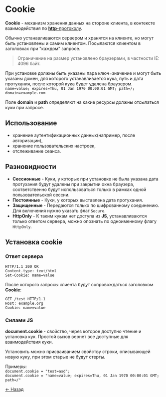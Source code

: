 # Cookie
**Cookie** - механизм хранения данных на стороне клиента, в контексте взаимодействия по [**http**-протоколу](./http_proto.md).

Обычно устанавливаются сервером и хранятся на клиенте, но могут быть установлены и самим клиентом. Посылаются клиентом в заголовках при "каждом" запросе.  

> Ограничение на размер установлено браузерами, в частности IE: 4096 байт.

При установке должны быть указаны пара ключ=значение и могут быть указаны домен, для которого устанавливается кука, путь и дата протухания, после которой кука будет удалена браузером.  
`name=value; expires=Thu, 01 Jan 1970 00:00:01 GMT; path=/; domain=example.com`

Поле **domain** и **path** определяют на какие ресурсы должны отсылаться куки при запросе. 

## Использование

* хранение аутентификационных данных(например, после авторизации),
* хранение пользовательских настроек,
* отслеживание сеанса.

## Разновидности

* **Сессионные** - Куки, у которых при установке не была указана дата протухания будут удалены при закрытии окна браузера, соответственно будут использоваться только в рамках одной пользовательской сессии.  
* **Постоянные** - Куки, у которых выставлена дата протухания.
* **Защищенные** - Передаются только по шифрованному соединению. Для включения нужно указать флаг `Secure`.
* **HttpOnly** - К таким кукам нет доступа из **JS**, устанавливаются только ответом сервера, можно опознать по одноименному флагу `HttpOnly`.

## Установка cookie

### Ответ сервера

    HTTP/1.1 200 OK
    Content-type: text/html
    Set-Cookie: name=value

После которого запросы клиента будут сопровождаться заголовком **Cookie**:  

    GET /test HTTP/1.1
    Host: example.org
    Cookie: name=value

### Силами JS

**document.cookie** - свойство, через которое доступно чтение и установка кук. Простой вызов вернет все доступные для взаимодействия куки.

Установить можно присваиванием свойству строки, описывающей новую куку, при этом старые не будут стерты.

Примеры:  
`document.cookie = "test=asd";`  
`document.cookie = "name=value; expires=Thu, 01 Jan 1970 00:00:01 GMT; path=/"`  

[← Назад](../README.md)